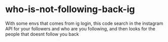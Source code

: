 # who-is-not-following-back-ig
With some envs that comes from ig login, this code search in the instagram API for your followers and who are you following, and then looks for the people that doesnt follow you back
